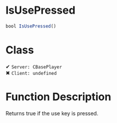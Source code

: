# IsUsePressed
```js	
bool IsUsePressed()
```
# Class
✔ `Server: CBasePlayer`  
✖ `Client: undefined`  

# Function Description
Returns true if the use key is pressed.
